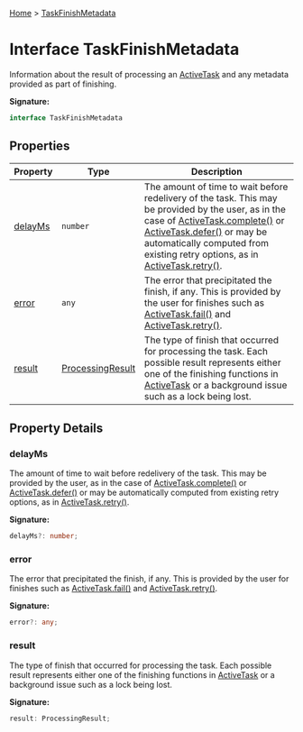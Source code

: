 [Home](../index.md) &gt; [TaskFinishMetadata](./taskfinishmetadata.md)

# Interface TaskFinishMetadata

Information about the result of processing an [ActiveTask](./activetask.md) and any metadata provided as part of finishing.

<b>Signature:</b>

```typescript
interface TaskFinishMetadata 
```

## Properties

|  Property | Type | Description |
|  --- | --- | --- |
|  [delayMs](./taskfinishmetadata.md#delayMs-property) | `number` | The amount of time to wait before redelivery of the task. This may be provided by the user, as in the case of [ActiveTask.complete()](./activetask.md#complete-method) or [ActiveTask.defer()](./activetask.md#defer-method) or may be automatically computed from existing retry options, as in [ActiveTask.retry()](./activetask.md#retry-method)<!-- -->. |
|  [error](./taskfinishmetadata.md#error-property) | `any` | The error that precipitated the finish, if any. This is provided by the user for finishes such as [ActiveTask.fail()](./activetask.md#fail-method) and [ActiveTask.retry()](./activetask.md#retry-method)<!-- -->. |
|  [result](./taskfinishmetadata.md#result-property) | [ProcessingResult](../enums/processingresult.md) | The type of finish that occurred for processing the task. Each possible result represents either one of the finishing functions in [ActiveTask](./activetask.md) or a background issue such as a lock being lost. |

## Property Details

<a id="delayMs-property"></a>

### delayMs

The amount of time to wait before redelivery of the task. This may be provided by the user, as in the case of [ActiveTask.complete()](./activetask.md#complete-method) or [ActiveTask.defer()](./activetask.md#defer-method) or may be automatically computed from existing retry options, as in [ActiveTask.retry()](./activetask.md#retry-method)<!-- -->.

<b>Signature:</b>

```typescript
delayMs?: number;
```

<a id="error-property"></a>

### error

The error that precipitated the finish, if any. This is provided by the user for finishes such as [ActiveTask.fail()](./activetask.md#fail-method) and [ActiveTask.retry()](./activetask.md#retry-method)<!-- -->.

<b>Signature:</b>

```typescript
error?: any;
```

<a id="result-property"></a>

### result

The type of finish that occurred for processing the task. Each possible result represents either one of the finishing functions in [ActiveTask](./activetask.md) or a background issue such as a lock being lost.

<b>Signature:</b>

```typescript
result: ProcessingResult;
```
